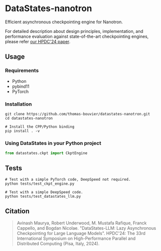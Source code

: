 # DataStates-nanotron

Efficient asynchronous checkpointing engine for Nanotron.

For detailed description about design principles, implementation, and performance evaluation against state-of-the-art checkpointing engines, please refer [our HPDC'24 paper](https://hal.science/hal-04614247).

## Usage

### Requirements

- Python
- pybind11
- PyTorch

### Installation

```
git clone https://github.com/thomas-bouvier/datastates-nanotron.git
cd datastates-nanotron

# Install the CPP/Python binding
pip install . -v
```

### Using DataStates in your Python project

```python
from datastates.ckpt import CkptEngine
```


## Tests

```
# Test with a simple PyTorch code, DeepSpeed not required.
python tests/test_ckpt_engine.py   

# Test with a simple DeepSpeed code.
python tests/test_datastates_llm.py   
```

## Citation

> Avinash Maurya, Robert Underwood, M. Mustafa Rafique, Franck Cappello, and Bogdan Nicolae. "DataStates-LLM: Lazy Asynchronous Checkpointing for Large Language Models". HPDC'24: The 33rd International Symposium on High-Performance Parallel and Distributed Computing (Pisa, Italy, 2024).
